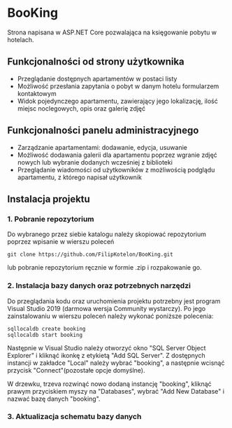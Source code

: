 # BooKing
Strona napisana w ASP.NET Core pozwalająca na księgowanie pobytu w hotelach.

## Funkcjonalności od strony użytkownika
* Przeglądanie dostępnych apartamentów w postaci listy
* Możliwość przesłania zapytania o pobyt w danym hotelu formularzem kontaktowym
* Widok pojedynczego apartamentu, zawierający jego lokalizację, ilość miejsc noclegowych, opis oraz galerię zdjęć

## Funkcjonalności panelu administracyjnego
* Zarządzanie apartamentami: dodawanie, edycja, usuwanie
* Możliwość dodawania galerii dla apartamentu poprzez wgranie zdjęć nowych lub wybranie dodanych wcześniej z biblioteki 
* Przeglądanie wiadomości od użytkowników z możliwością podglądu apartamentu, z którego napisał użytkownik

## Instalacja projektu
### 1. Pobranie repozytorium
Do wybranego przez siebie katalogu należy skopiować repozytorium poprzez wpisanie w wierszu poleceń
```
git clone https://github.com/FilipKotelon/BooKing.git
```
lub pobranie repozytorium ręcznie w formie .zip i rozpakowanie go.

### 2. Instalacja bazy danych oraz potrzebnych narzędzi
Do przeglądania kodu oraz uruchomienia projektu potrzebny jest program Visual Studio 2019 (darmowa wersja Community wystarczy). 
Po jego zainstalowaniu w wierszu poleceń należy wykonać poniższe polecenia:
```
sqllocaldb create booking
sqllocaldb start booking
```
Następnie w Visual Studio należy otworzyć okno "SQL Server Object Explorer" i kliknąć ikonkę z etykietą "Add SQL Server". Z dostępnych instancji w zakładce "Local" należy wybrać "booking", a następnie wcisnąć przycisk "Connect"(pozostałe opcje domyślne).

W drzewku, trzeva rozwinąć nowo dodaną instancję "booking", kliknąć prawym przyciskiem myszy na "Databases", wybrać "Add New Database" i nazwać bazę danych "booking".

### 3. Aktualizacja schematu bazy danych
